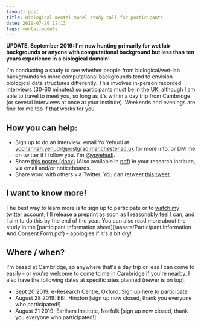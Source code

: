 ```yaml
---
layout: post
title: Biological mental model study call for participants
date: 2019-07-29 12:13
tags: mental-models
---
```


**UPDATE, September 2019: I'm now hunting primarily for wet lab backgrounds or anyone with computational background but less than ten years experience in a biological domain!**

I'm conducting a study to see whether people from biological/wet-lab backgrounds vs more computational backgrounds tend to envision biological data structures differently. This involves in-person recorded interviews (30-60 minutes) so participants must be in the UK, although I am able to travel to meet you, so long as it's within a day trip from Cambridge (or several interviews at once at your institute). Weekends and evenings are fine for me too if that works for you.

## How you can help:

- Sign up to do an interview: email Yo Yehudi at yochannah.yehudi@postgrad.manchester.ac.uk for more info, or DM me on twitter if I follow you. I'm [@yoyehudi](https://twitter.com/yoyehudi).
- Share [this poster (docx)](/assets/AdvertisingPosterv2_sept_2019.docx) (Also available in [pdf](/assets/AdvertisingPosterv2_sept_2019.docx))  in your research institute, via email and/or noticeboards.
- Share word with others via Twitter. You can retweet [this tweet](https://twitter.com/yoyehudi/status/1155789987998306304).

## I want to know more!

The best way to learn more is to sign up to participate or to [watch my twitter account](https://twitter.com/yoyehudi); I'll release a preprint as soon as I reasonably feel I can, and I aim to do this by the end of the year. You can also read more about the study in the [participant information sheet](/assets/Participant Information And Consent Form.pdf) - apologies if it's a bit dry!

## Where / when?

I'm based at Cambridge, so anywhere that's a day trip or less I can come to easily - or you're welcome to come to me in Cambridge if you're nearby. I also have the following dates at specific sites planned (newer is on top).

- Sept 20 2019: e-Research Centre, Oxford. [Sign up here to participate](https://calendly.com/yo-yehudi-manchester/mental-model-study-oxford?month=2019-09&date=2019-09-20)
- August 28 2019: EBI, Hinxton [sign up now closed, thank you everyone who participated!]
- August 21 2019: Earlham Institute, Norfolk [sign up now closed, thank you everyone who participated!]

